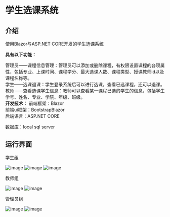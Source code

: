 # 学生选课系统
## 介绍
使用Blazor与ASP.NET CORE开发的学生选课系统  

**具有以下功能：**   

  管理员——课程信息管理：管理员可以添加或删除课程，有权限设置课程的各项属性，包括专业、上课时间、课程学分、最大选课人数、课程类型、授课教师id以及课程名称等。   
	学生——选课退课：学生登录系统后可以进行选课，查看已选课程，还可以退课。       
	教师——查看选课学生信息：教师可以查看某一课程已选的学生的信息，包括学生学号、姓名、专业、学院、年级、班级。   
**开发技术：**
  前端框架：Blazor  
  前端ui框架：BootstrapBlazor  
  后端语言：ASP.NET CORE  
  
  数据库：local sql server  
  
## 运行界面
学生组
   
![image](https://user-images.githubusercontent.com/72289672/158020294-cef4f03b-b0ca-4498-b187-81ee57ff0cf7.png)
![image](https://user-images.githubusercontent.com/72289672/158020306-1414025b-4737-47ef-8901-3c5984b8d8d5.png)
![image](https://user-images.githubusercontent.com/72289672/158020307-9117155f-75f2-4652-b90d-6227fcb2b941.png)

教师组

![image](https://user-images.githubusercontent.com/72289672/158020316-e64743cb-9e24-4060-9b18-904b7605551b.png)
![image](https://user-images.githubusercontent.com/72289672/158020321-29ab304a-5879-46b1-b8f7-0485edd96833.png)

管理员组

![image](https://user-images.githubusercontent.com/72289672/158020333-8e4d2888-9b6c-4878-b576-b2e1344d4638.png)
![image](https://user-images.githubusercontent.com/72289672/158020334-b62a5dd7-92d3-42b8-8c42-2c5f58302b2a.png)

